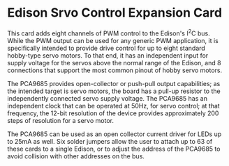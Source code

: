 Edison Srvo Control Expansion Card
==================================================

This card adds eight channels of PWM control to the Edison's I<sup>2</sup>C bus. While the PWM output can be used for any generic PWM application, it is specifically intended to provide drive control for up to eight standard hobby-type servo motors. To that end, it has an independent input for supply voltage for the servos above the normal range of the Edison, and 8 connections that support the most common pinout of hobby servo motors.

The PCA9685 provides open-collector or push-pull output capabilities; as the intended target is servo motors, the board has a pull-up resistor to the independently connected servo supply voltage. The PCA9685 has an independent clock that can be operated at 50Hz, for servo control; at that frequency, the 12-bit resolution of the device provides approximately 200 steps of resolution for a servo motor.

The PCA9685 can be used as an open collector current driver for LEDs up to 25mA as well. Six solder jumpers allow the user to attach up to 63 of these cards to a single Edison, or to adjust the address of the PCA9685 to avoid collision with other addresses on the bus.
